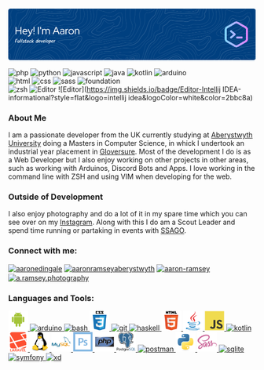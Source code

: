 ![Header](./github-header-image.png)
<!--a href="https://www.linkedin.com/in/aaronramseyaberystwyth/">
  ![Linkedin](https://img.shields.io/badge/LinkedIn-0077B5?style=for-the-badge&logo=linkedin&logoColor=white)
</a>
<a href="https://stackoverflow.com/users/4729718/aaron-ramsey">
  ![Stack Overflow](https://img.shields.io/badge/Stack_Overflow-FE7A16?style=for-the-badge&logo=stack-overflow&logoColor=white)
</a-->

![php](https://img.shields.io/badge/Code-PHP-informational?style=flat&logo=php&logoColor=white&color=2bbc8a)
![python](https://img.shields.io/badge/Code-Python-informational?style=flat&logo=python&logoColor=white&color=2bbc8a)
![javascript](https://img.shields.io/badge/Code-JavaScript-informational?style=flat&logo=javascript&logoColor=white&color=2bbc8a)
![java](https://img.shields.io/badge/Code-Java-informational?style=flat&logo=java&logoColor=white&color=2bbc8a)
![kotlin](https://img.shields.io/badge/Code-Kotlin-informational?style=flat&logo=Kotlin&logoColor=white&color=2bbc8a)
![arduino](https://img.shields.io/badge/Code-Arduino-informational?style=flat&logo=arduino&logoColor=white&color=2bbc8a)
<br>
![html](https://img.shields.io/badge/Web-HTML-informational?style=flat&logo=html&logoColor=white&color=2bbc8a)
![css](https://img.shields.io/badge/Web-CSS-informational?style=flat&logo=css&logoColor=white&color=2bbc8a)
![sass](https://img.shields.io/badge/Web-SASS-informational?style=flat&logo=sass&logoColor=white&color=2bbc8a)
![foundation](https://img.shields.io/badge/Web-Foundation-informational?style=flat&logo=foundation&logoColor=white&color=2bbc8a)
<br>
![zsh](https://img.shields.io/badge/Shell-ZSH-informational?style=flat&logo=zsh&logoColor=white&color=2bbc8a)
![Editor](https://img.shields.io/badge/Editor-VIM-informational?style=flat&logo=vim&logoColor=white&color=2bbc8a)
![Editor](https://img.shields.io/badge/Editor-Intellij IDEA-informational?style=flat&logo=intellij idea&logoColor=white&color=2bbc8a)


### About Me
<p>I am a passionate developer from the UK currently studying at <a href="https://www.aber.ac.uk/">Aberystwyth University</a> doing a Masters in Computer Science, in whick I undertook an industrial year placement in <a href="https://www.gloversure.co.uk">Gloversure</a>. Most of the development I do is as a Web Developer but I also enjoy working on other projects in other areas, such as working with Arduinos, Discord Bots and Apps. I love working in the command line with ZSH and using VIM when developing for the web.</p>

### Outside of Development
<p>I also enjoy photography and do a lot of it in my spare time which you can see over on my <a href="http://instagram.com/a.ramsey.photography">Instagram</a>. Along with this I do am a Scout Leader and spend time running or partaking in events with <a href="https://www.ssago.org">SSAGO</a>.

<h3 align="left">Connect with me:</h3>
<p align="left">
<a href="https://twitter.com/aaronedingale" target="blank"><img align="center" src="https://raw.githubusercontent.com/rahuldkjain/github-profile-readme-generator/master/src/images/icons/Social/twitter.svg" alt="aaronedingale" height="30" width="40" /></a>
<a href="https://linkedin.com/in/aaronramseyaberystwyth" target="blank"><img align="center" src="https://raw.githubusercontent.com/rahuldkjain/github-profile-readme-generator/master/src/images/icons/Social/linked-in-alt.svg" alt="aaronramseyaberystwyth" height="30" width="40" /></a>
<a href="https://stackoverflow.com/users/aaron-ramsey" target="blank"><img align="center" src="https://raw.githubusercontent.com/rahuldkjain/github-profile-readme-generator/master/src/images/icons/Social/stack-overflow.svg" alt="aaron-ramsey" height="30" width="40" /></a>
<a href="https://instagram.com/a.ramsey.photography" target="blank"><img align="center" src="https://raw.githubusercontent.com/rahuldkjain/github-profile-readme-generator/master/src/images/icons/Social/instagram.svg" alt="a.ramsey.photography" height="30" width="40" /></a>
</p>

<h3 align="left">Languages and Tools:</h3>
<p align="left"> <a href="https://developer.android.com" target="_blank" rel="noreferrer"> <img src="https://raw.githubusercontent.com/devicons/devicon/master/icons/android/android-original-wordmark.svg" alt="android" width="40" height="40"/> </a> <a href="https://www.arduino.cc/" target="_blank" rel="noreferrer"> <img src="https://cdn.worldvectorlogo.com/logos/arduino-1.svg" alt="arduino" width="40" height="40"/> </a> <a href="https://www.gnu.org/software/bash/" target="_blank" rel="noreferrer"> <img src="https://www.vectorlogo.zone/logos/gnu_bash/gnu_bash-icon.svg" alt="bash" width="40" height="40"/> </a> <a href="https://www.w3schools.com/css/" target="_blank" rel="noreferrer"> <img src="https://raw.githubusercontent.com/devicons/devicon/master/icons/css3/css3-original-wordmark.svg" alt="css3" width="40" height="40"/> </a> <a href="https://git-scm.com/" target="_blank" rel="noreferrer"> <img src="https://www.vectorlogo.zone/logos/git-scm/git-scm-icon.svg" alt="git" width="40" height="40"/> </a> <a href="https://www.haskell.org/" target="_blank" rel="noreferrer"> <img src="https://upload.wikimedia.org/wikipedia/commons/1/1c/Haskell-Logo.svg" alt="haskell" width="40" height="40"/> </a> <a href="https://www.w3.org/html/" target="_blank" rel="noreferrer"> <img src="https://raw.githubusercontent.com/devicons/devicon/master/icons/html5/html5-original-wordmark.svg" alt="html5" width="40" height="40"/> </a> <a href="https://www.java.com" target="_blank" rel="noreferrer"> <img src="https://raw.githubusercontent.com/devicons/devicon/master/icons/java/java-original.svg" alt="java" width="40" height="40"/> </a> <a href="https://developer.mozilla.org/en-US/docs/Web/JavaScript" target="_blank" rel="noreferrer"> <img src="https://raw.githubusercontent.com/devicons/devicon/master/icons/javascript/javascript-original.svg" alt="javascript" width="40" height="40"/> </a> <a href="https://kotlinlang.org" target="_blank" rel="noreferrer"> <img src="https://www.vectorlogo.zone/logos/kotlinlang/kotlinlang-icon.svg" alt="kotlin" width="40" height="40"/> </a> <a href="https://laravel.com/" target="_blank" rel="noreferrer"> <img src="https://raw.githubusercontent.com/devicons/devicon/master/icons/laravel/laravel-plain-wordmark.svg" alt="laravel" width="40" height="40"/> </a> <a href="https://www.linux.org/" target="_blank" rel="noreferrer"> <img src="https://raw.githubusercontent.com/devicons/devicon/master/icons/linux/linux-original.svg" alt="linux" width="40" height="40"/> </a> <a href="https://www.mysql.com/" target="_blank" rel="noreferrer"> <img src="https://raw.githubusercontent.com/devicons/devicon/master/icons/mysql/mysql-original-wordmark.svg" alt="mysql" width="40" height="40"/> </a> <a href="https://www.photoshop.com/en" target="_blank" rel="noreferrer"> <img src="https://raw.githubusercontent.com/devicons/devicon/master/icons/photoshop/photoshop-line.svg" alt="photoshop" width="40" height="40"/> </a> <a href="https://www.php.net" target="_blank" rel="noreferrer"> <img src="https://raw.githubusercontent.com/devicons/devicon/master/icons/php/php-original.svg" alt="php" width="40" height="40"/> </a> <a href="https://www.postgresql.org" target="_blank" rel="noreferrer"> <img src="https://raw.githubusercontent.com/devicons/devicon/master/icons/postgresql/postgresql-original-wordmark.svg" alt="postgresql" width="40" height="40"/> </a> <a href="https://postman.com" target="_blank" rel="noreferrer"> <img src="https://www.vectorlogo.zone/logos/getpostman/getpostman-icon.svg" alt="postman" width="40" height="40"/> </a> <a href="https://www.python.org" target="_blank" rel="noreferrer"> <img src="https://raw.githubusercontent.com/devicons/devicon/master/icons/python/python-original.svg" alt="python" width="40" height="40"/> </a> <a href="https://sass-lang.com" target="_blank" rel="noreferrer"> <img src="https://raw.githubusercontent.com/devicons/devicon/master/icons/sass/sass-original.svg" alt="sass" width="40" height="40"/> </a> <a href="https://www.sqlite.org/" target="_blank" rel="noreferrer"> <img src="https://www.vectorlogo.zone/logos/sqlite/sqlite-icon.svg" alt="sqlite" width="40" height="40"/> </a> <a href="https://symfony.com" target="_blank" rel="noreferrer"> <img src="https://symfony.com/logos/symfony_black_03.svg" alt="symfony" width="40" height="40"/> </a> <a href="https://www.adobe.com/products/xd.html" target="_blank" rel="noreferrer"> <img src="https://cdn.worldvectorlogo.com/logos/adobe-xd.svg" alt="xd" width="40" height="40"/> </a> </p>


  
  
<!--
**A-Ramsey/A-Ramsey** is a ✨ _special_ ✨ repository because its `README.md` (this file) appears on your GitHub profile.

Here are some ideas to get you started:

- 🔭 I’m currently working on ...
- 🌱 I’m currently learning ...
- 👯 I’m looking to collaborate on ...
- 🤔 I’m looking for help with ...
- 💬 Ask me about ...
- 📫 How to reach me: ...
- 😄 Pronouns: ...
- ⚡ Fun fact: ...
-->

